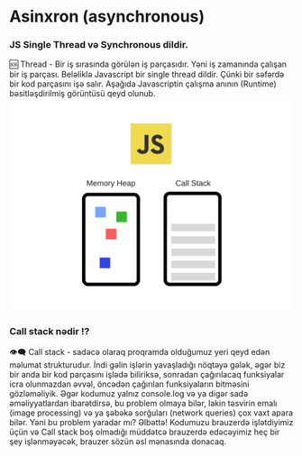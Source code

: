 # Asinxron (asynchronous)

### JS Single Thread və Synchronous dildir.

🆘 Thread - Bir iş sırasında görülən iş parçasıdır. Yəni iş zamanında çalışan bir iş parçası. Beləliklə Javascript bir single thread dildir. Çünki bir səfərdə bir kod parçasını işə salır. Aşağıda Javascriptin çalışma anının (Runtime) bəsitləşdirilmiş görüntüsü qeyd olunub.
![This is image](./img/js-heap-stack.png)

### Call stack nədir ⁉
👁‍🗨 Call stack - sadəcə olaraq proqramda olduğumuz yeri qeyd edən məlumat strukturudur. İndi gəlin işlərin yavaşladığı nöqtəyə gələk, əgər biz bir anda bir kod parçasını işlədə biliriksə, sonradan çağırılacaq funksiyalar icra olunmazdan əvvəl, öncədən çağırılan funksiyaların bitməsini gözləməliyik. Əgər kodumuz yalnız console.log və ya digər sadə əməliyyatlardan ibarətdirsə, bu problem olmaya bilər, lakin təsvirin emalı (image processing) və ya şəbəkə sorğuları (network queries) çox vaxt apara bilər. Yəni bu problem yaradar mı? Əlbəttə! Kodumuzu brauzerdə işlətdiyimiz üçün və Call stack boş olmadığı müddətcə brauzerdə edəcəyimiz heç bir şey işlənməyəcək, brauzer sözün əsl mənasında donacaq.